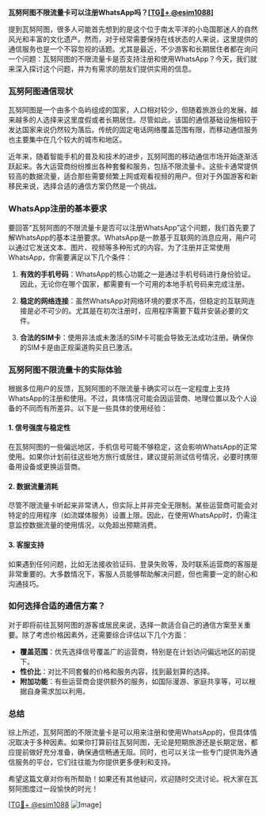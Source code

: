 **瓦努阿图不限流量卡可以注册WhatsApp吗？[[TG💪+ @esim1088](https://t.me/s/esim1088)]**

提到瓦努阿图，很多人可能首先想到的是这个位于南太平洋的小岛国那迷人的自然风光和丰富的文化遗产。然而，对于经常需要保持在线状态的人来说，这里提供的通信服务也是一个不容忽视的话题。尤其是最近，不少游客和长期居住者都在询问一个问题：瓦努阿图的不限流量卡是否支持注册和使用WhatsApp？今天，我们就来深入探讨这个问题，并为有需求的朋友们提供实用的信息。

### 瓦努阿图通信现状

瓦努阿图是一个由多个岛屿组成的国家，人口相对较少，但随着旅游业的发展，越来越多的人选择来这里度假或者长期居住。尽管如此，该国的通信基础设施相较于发达国家来说仍然较为落后。传统的固定电话网络覆盖范围有限，而移动通信服务也主要集中在几个较大的城市和地区。

近年来，随着智能手机的普及和技术的进步，瓦努阿图的移动通信市场开始逐渐活跃起来。各大运营商纷纷推出各种套餐和服务，包括不限流量卡。这些卡通常提供较高的数据流量，适合那些需要频繁上网或观看视频的用户。但对于外国游客和新移民来说，选择合适的通信方案仍然是一个挑战。

### WhatsApp注册的基本要求

要回答“瓦努阿图的不限流量卡是否可以注册WhatsApp”这个问题，我们首先要了解WhatsApp的基本注册要求。WhatsApp是一款基于互联网的消息应用，用户可以通过它发送文本、图片、视频等多种形式的内容。为了注册并正常使用WhatsApp，你需要满足以下几个条件：

1. **有效的手机号码**：WhatsApp的核心功能之一是通过手机号码进行身份验证。因此，无论你在哪个国家，都需要有一个可用的本地手机号码来完成注册。
   
2. **稳定的网络连接**：虽然WhatsApp对网络环境的要求不高，但稳定的互联网连接是必不可少的。尤其是在初次注册时，应用程序需要下载并安装必要的文件。

3. **合法的SIM卡**：使用非法或未激活的SIM卡可能会导致无法成功注册。确保你的SIM卡是由正规渠道购买且已激活。

### 瓦努阿图不限流量卡的实际体验

根据多位用户的反馈，瓦努阿图的不限流量卡确实可以在一定程度上支持WhatsApp的注册和使用。不过，具体情况可能会因运营商、地理位置以及个人设备的不同而有所差异。以下是一些具体的使用经验：

#### 1. **信号强度与稳定性**
   在瓦努阿图的一些偏远地区，手机信号可能不够稳定，这会影响WhatsApp的正常使用。如果你计划前往这些地方旅行或居住，建议提前测试信号情况，必要时携带备用设备或更换运营商。

#### 2. **数据流量消耗**
   尽管不限流量卡听起来非常诱人，但实际上并非完全无限制。某些运营商可能会对特定的应用程序（如流媒体服务）设置上限。因此，在使用WhatsApp时，仍需注意监控数据流量的使用情况，以免超出预期消费。

#### 3. **客服支持**
   如果遇到任何问题，比如无法接收验证码、登录失败等，及时联系运营商的客服是非常重要的。大多数情况下，客服人员能够帮助解决问题，但也需要一定的耐心和沟通技巧。

### 如何选择合适的通信方案？

对于即将前往瓦努阿图的游客或居民来说，选择一款适合自己的通信方案至关重要。除了考虑价格因素外，还需要综合评估以下几个方面：

- **覆盖范围**：优先选择信号覆盖广的运营商，特别是在计划访问偏远地区的前提下。
- **性价比**：对比不同套餐的价格和服务内容，找到最划算的选择。
- **附加功能**：有些运营商会提供额外的服务，如国际漫游、家庭共享等，可以根据自身需求加以利用。

### 总结

综上所述，瓦努阿图的不限流量卡是可以用来注册和使用WhatsApp的，但具体情况取决于多种因素。如果你打算前往瓦努阿图，无论是短期旅游还是长期定居，都应提前做好充分准备，确保通信畅通无阻。同时，也可以关注一些专门提供海外通信服务的平台，它们往往能为你提供更多便利和支持。

希望这篇文章对你有所帮助！如果还有其他疑问，欢迎随时交流讨论。祝大家在瓦努阿图度过一段愉快的时光！

[[TG💪+ @esim1088](https://t.me/s/esim1088) ![Image](https://i.postimg.cc/4NQfJmqS/Snipaste-2025-05-13-00-14-12.png)]